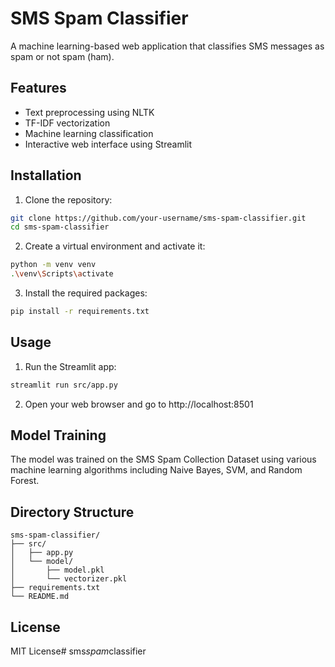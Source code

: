 # SMS Spam Classifier

A machine learning-based web application that classifies SMS messages as spam or not spam (ham).

## Features
- Text preprocessing using NLTK
- TF-IDF vectorization
- Machine learning classification
- Interactive web interface using Streamlit

## Installation

1. Clone the repository:
```bash
git clone https://github.com/your-username/sms-spam-classifier.git
cd sms-spam-classifier
```

2. Create a virtual environment and activate it:
```bash
python -m venv venv
.\venv\Scripts\activate
```

3. Install the required packages:
```bash
pip install -r requirements.txt
```

## Usage

1. Run the Streamlit app:
```bash
streamlit run src/app.py
```

2. Open your web browser and go to http://localhost:8501

## Model Training

The model was trained on the SMS Spam Collection Dataset using various machine learning algorithms including Naive Bayes, SVM, and Random Forest.

## Directory Structure
```
sms-spam-classifier/
├── src/
│   ├── app.py
│   └── model/
│       ├── model.pkl
│       └── vectorizer.pkl
├── requirements.txt
└── README.md
```

## License
MIT License#   s m s _ s p a m _ c l a s s i f i e r  
 